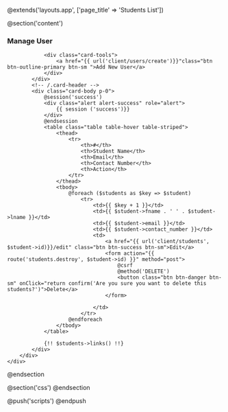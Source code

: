 @extends('layouts.app', ['page_title' => 'Students List'])

@section('content')
        <div class="container">
            <div class="row mt-3">
                <div class="col-md-12">
                    <div class="card">
                        <div class="card-header">
                <h3 class="card-title">Manage User</h3>

                <div class="card-tools">
                    <a href="{{ url('client/users/create')}}"class="btn btn-outline-primary btn-sm ">Add New User</a>
                </div>
            </div>
            <!-- /.card-header -->
            <div class="card-body p-0">
                @session('success')
                <div class="alert alert-success" role="alert">
                    {{ session ('success')}}
                </div>
                @endsession
                <table class="table table-hover table-striped">
                    <thead>
                        <tr>
                            <th>#</th>
                            <th>Student Name</th>
                            <th>Email</th>
                            <th>Contact Number</th>
                            <th>Action</th>
                        </tr>
                    </thead>
                    <tbody>
                        @foreach ($students as $key => $student)
                            <tr>
                                <td>{{ $key + 1 }}</td>
                                <td>{{ $student->fname . ' ' . $student->lname }}</td>
                                <td>{{ $student->email }}</td>
                                <td>{{ $student->contact_number }}</td>
                                <td>
                                    <a href="{{ url('client/students', $student->id)}}/edit" class="btn btn-success btn-sm">Edit</a>
                                    <form action="{{ route('students.destroy', $student->id) }}" method="post">
                                        @csrf
                                        @method('DELETE')
                                        <button class="btn btn-danger btn-sm" onClick="return confirm('Are you sure you want to delete this students?')">Delete</a>
                                    </form>

                                </td>
                            </tr>
                        @endforeach
                    </tbody>
                </table>

                {!! $students->links() !!}
            </div>
        </div>
    </div>
</div>
@endsection

@section('css')
    <style>
        .students {
            text-align: center;
            margin-top: 20px;
            margin-bottom: 20px;
        }
    </style>
@endsection

@push('scripts')
@endpush
